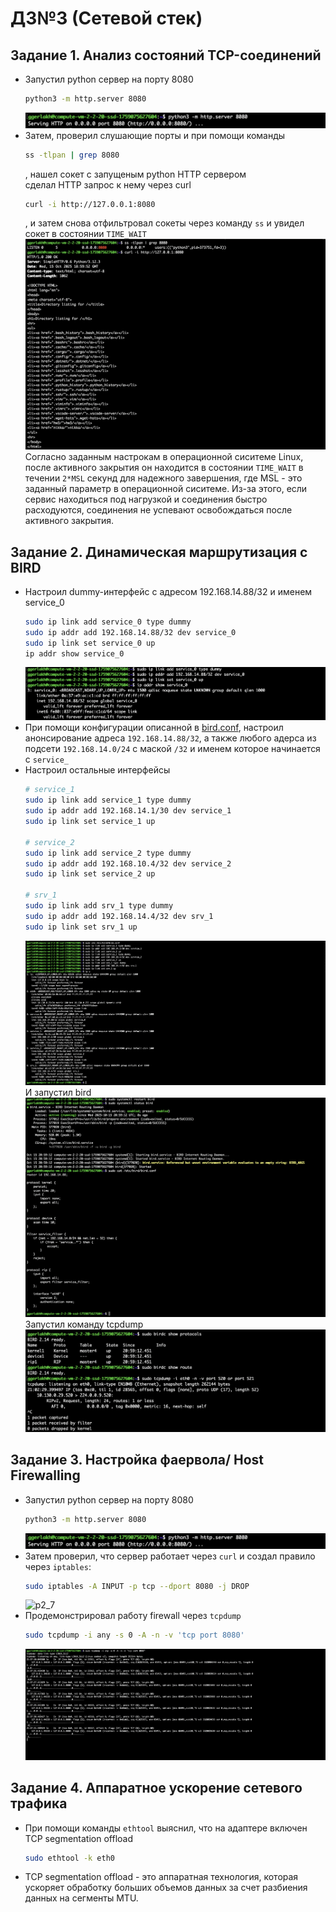# ДЗ№3 (Сетевой стек)

## Задание 1. Анализ состояний TCP-соединений

* Запустил python сервер на порту 8080
  ```bash
  python3 -m http.server 8080
  ```
  ![p1_1](./img/img1_1.png)
* Затем, проверил слушающие порты и при помощи команды 
  ```bash
  ss -tlpan | grep 8080
  ```
  , нашел сокет с запущеным python HTTP сервером  
  сделал HTTP запрос к нему через curl
  ```bash
  curl -i http://127.0.0.1:8080
  ```
  , и затем снова отфильтровал сокеты через команду `ss` и увидел сокет в состоянии `TIME_WAIT`
  ![p1_2](./img/img1_2.png)
  Согласно заданным настрокам в операционной сиситеме Linux, после активного закрытия он находится в состоянии `TIME_WAIT` в течении `2*MSL` секунд для надежного завершения, где MSL - это заданный параметр в операционной сиситеме. Из-за этого, если сервис находиться под нагрузкой и соединения быстро расходуются, соединения не успевают освобождаться после активного закрытия.

## Задание 2. Динамическая маршрутизация с BIRD

* Настроил dummy-интерфейс с адресом 192.168.14.88/32 и именем service_0
  ```bash
  sudo ip link add service_0 type dummy
  sudo ip addr add 192.168.14.88/32 dev service_0
  sudo ip link set service_0 up
  ip addr show service_0
  ```
  ![p2_1](./img/img2_1.png)
* При помощи конфигурации описанной в [bird.conf](./bird.conf), настроил анонсирование адреса `192.168.14.88/32`, а также любого адерса из подсети `192.168.14.0/24` с маской `/32` и именем которое начинается с `service_`
* Настроил остальные интерфейсы
  ```bash
  # service_1
  sudo ip link add service_1 type dummy
  sudo ip addr add 192.168.14.1/30 dev service_1
  sudo ip link set service_1 up

  # service_2
  sudo ip link add service_2 type dummy
  sudo ip addr add 192.168.10.4/32 dev service_2
  sudo ip link set service_2 up

  # srv_1
  sudo ip link add srv_1 type dummy
  sudo ip addr add 192.168.14.4/32 dev srv_1
  sudo ip link set srv_1 up
  ```
  ![p2_3](./img/img2_3.png)
  И запустил bird
  ![p2_4](./img/img2_4.png)
  Запустил команду tcpdump
  ![p2_5](./img/img2_5.png)


## Задание 3. Настройка фаервола/ Host Firewalling

* Запустил python сервер на порту 8080
  ```bash
  python3 -m http.server 8080
  ```
  ![p1_1](./img/img1_1.png)
* Затем проверил, что сервер работает через `curl` и создал правило через `iptables`:
  ```bash
  sudo iptables -A INPUT -p tcp --dport 8080 -j DROP
  ```
  ![p2_7](./img/img2_7.png)
* Продемонстрировал работу firewall через `tcpdump`
  ```bash
  sudo tcpdump -i any -s 0 -A -n -v 'tcp port 8080'
  ```
  ![p2_8](./img/img2_8.png)

## Задание 4. Аппаратное ускорение сетевого трафика

* При помощи команды `ethtool` выяснил, что на адаптере включен TCP segmentation offload
  ```bash
  sudo ethtool -k eth0
  ```
* TCP segmentation offload - это аппаратная технология, которая ускоряет обработку больших объемов данных за счет разбиения данных на сегменты MTU.